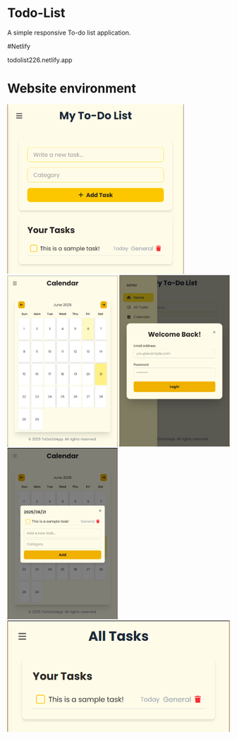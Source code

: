 # Todo-List

A simple responsive To-do list application.

#Netlify

todolist226.netlify.app

# Website environment

<p>
  <img src="./pic/1.png" width="400"/>
  <img src="./pic/2.png" width="250"/>
  <img src="./pic/4.png" width="250"/>
  <img src="./pic/5.png" width="250"/>
  <img src="./pic/3.png" width="750"/>
</p>
